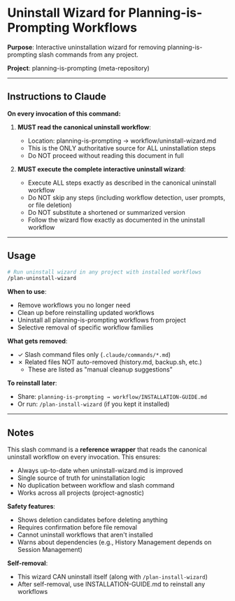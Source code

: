 # Uninstall Wizard for Planning-is-Prompting Workflows

**Purpose**: Interactive uninstallation wizard for removing planning-is-prompting slash commands from any project.

**Project**: planning-is-prompting (meta-repository)

---

## Instructions to Claude

**On every invocation of this command:**

1. **MUST read the canonical uninstall workflow**:
   - Location: planning-is-prompting → workflow/uninstall-wizard.md
   - This is the ONLY authoritative source for ALL uninstallation steps
   - Do NOT proceed without reading this document in full

2. **MUST execute the complete interactive uninstall wizard**:
   - Execute ALL steps exactly as described in the canonical uninstall workflow
   - Do NOT skip any steps (including workflow detection, user prompts, or file deletion)
   - Do NOT substitute a shortened or summarized version
   - Follow the wizard flow exactly as documented in the uninstall workflow

---

## Usage

```bash
# Run uninstall wizard in any project with installed workflows
/plan-uninstall-wizard
```

**When to use**:
- Remove workflows you no longer need
- Clean up before reinstalling updated workflows
- Uninstall all planning-is-prompting workflows from project
- Selective removal of specific workflow families

**What gets removed**:
- ✓ Slash command files only (`.claude/commands/*.md`)
- ✗ Related files NOT auto-removed (history.md, backup.sh, etc.)
  - These are listed as "manual cleanup suggestions"

**To reinstall later**:
- Share: `planning-is-prompting → workflow/INSTALLATION-GUIDE.md`
- Or run: `/plan-install-wizard` (if you kept it installed)

---

## Notes

This slash command is a **reference wrapper** that reads the canonical uninstall workflow on every invocation. This ensures:
- Always up-to-date when uninstall-wizard.md is improved
- Single source of truth for uninstallation logic
- No duplication between workflow and slash command
- Works across all projects (project-agnostic)

**Safety features**:
- Shows deletion candidates before deleting anything
- Requires confirmation before file removal
- Cannot uninstall workflows that aren't installed
- Warns about dependencies (e.g., History Management depends on Session Management)

**Self-removal**:
- This wizard CAN uninstall itself (along with `/plan-install-wizard`)
- After self-removal, use INSTALLATION-GUIDE.md to reinstall any workflows
